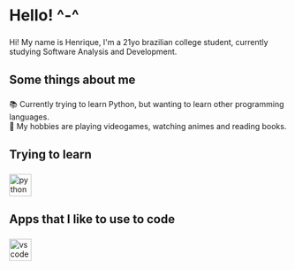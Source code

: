 <h1 align="left">Hello! ^-^</h1>

###

<p align="left">Hi! My name is Henrique, I'm a 21yo brazilian college student, currently studying Software Analysis and Development.</p>

###

<h2 align="left">Some things about me</h2>

###

<p align="left">📚 Currently trying to learn Python, but wanting to learn other programming languages.<br>🎲 My hobbies are playing videogames, watching animes and reading books.</p>

###

<h2 align="left">Trying to learn</h2>

###

<div align="left">
  <img src="https://cdn.jsdelivr.net/gh/devicons/devicon/icons/python/python-original.svg" height="40" alt="python logo"  />
</div>

###

<h2 align="left">Apps that I like to use to code</h2>

###

<div align="left">
  <img src="https://cdn.jsdelivr.net/gh/devicons/devicon/icons/vscode/vscode-original.svg" height="40" alt="vscode logo"  />
</div>

###

